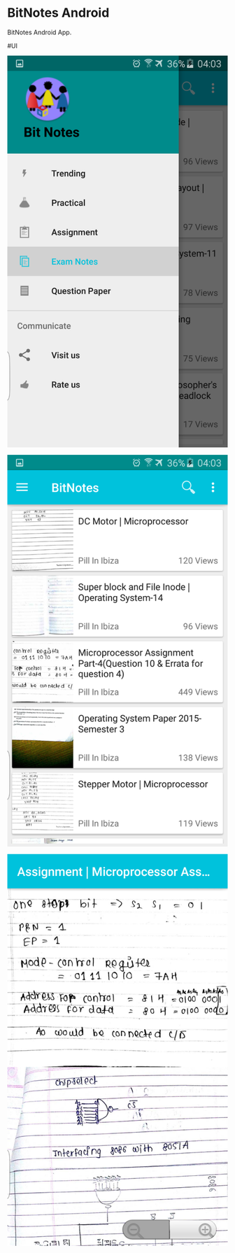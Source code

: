 # BitNotes Android

BitNotes Android App.

#UI

![SCR_1](https://github.com/anonymous-ME/BitNotes_Android/blob/master/SCR/02.png)

![SCR_2](https://github.com/anonymous-ME/BitNotes_Android/blob/master/SCR/03.png)

![SCR_3](https://github.com/anonymous-ME/BitNotes_Android/blob/master/SCR/01.png)
